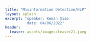 ```yaml
---
title: "Misinformation Detection/NLP"
layout: splash
excerpt: "speaker: Kenan Xiao
          date: 04/06/2022"
header:
  teaser: assets/images/teaser21.jpeg
---
```

